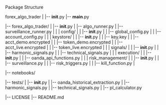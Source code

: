 Package Structure

forex_algo_trader
|
|-- __init__.py
|-- __main__.py

|-- forex_algo_trader/
|   |-- __init__.py
|   |-- algo_runner.py
|   |-- surveillance_runner.py
|
|   |   config/
|   |   |-- __init__.py
|   |   |-- global_config.py
|   |   |-- account_config.py
|
|   |   keystore/
|   |   |-- __init__.py
|   |   |-- key.key
|   |   |-- acct_demo.encrypted
|   |   |-- token_demo.encrypted
|   |   |-- acct_live.encrypted
|   |   |-- token_live.encrypted
|
|   |   signals/
|   |   |-- __init__.py
|   |   |-- harmonic_signals.py
|   |   |-- technical_signals.py
|
|   |   execution/
|   |   |-- __init__.py
|   |   |-- oanda_api_functions.py
|
|   |   risk_management/
|   |   |-- __init__.py
|   |   |-- surveillance.py
|   |   |-- risk_triggers.py
|   |   |-- kill_function.py
|

|-- notebooks/

|-- tests/
|   |-- __init__.py
|   |-- oanda_historical_extraction.py
|   |-- harmonic_signals.py
|   |-- technical_signals.py
|   |-- pl_calculator.py


|-- LICENSE
|-- README.md